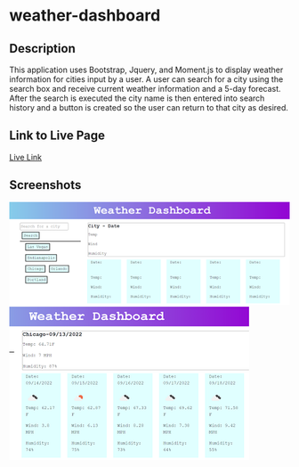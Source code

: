 # weather-dashboard

## Description
This application uses Bootstrap, Jquery, and Moment.js to display weather information for cities input by a user. A user can search for a city using the search box and receive current weather information and a 5-day forecast. After the search is executed the city name is then entered into search history and a button is created so the user can return to that city as desired.

## Link to Live Page
[Live Link](https://rosethorn10.github.io/weather-dashboard/)

## Screenshots
![Image of weather page without info](./assets/images/screenshot1.png)
![Image of weather info and 5-day forecast](./assets/images/screenshot2.png)